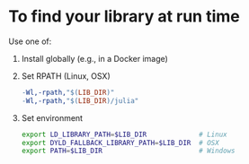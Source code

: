 # To find your library at run time

Use one of:
1. Install globally (e.g., in a Docker image)

2. Set RPATH (Linux, OSX)
   ```Makefile
   -Wl,-rpath,"$(LIB_DIR)" 
   -Wl,-rpath,"$(LIB_DIR)/julia"
   ```

3. Set environment
   ```bash
   export LD_LIBRARY_PATH=$LIB_DIR             # Linux
   export DYLD_FALLBACK_LIBRARY_PATH=$LIB_DIR  # OSX
   export PATH=$LIB_DIR                        # Windows
   ```
      